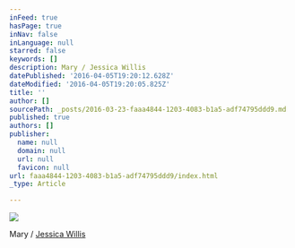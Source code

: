 ```yaml
---
inFeed: true
hasPage: true
inNav: false
inLanguage: null
starred: false
keywords: []
description: Mary / Jessica Willis
datePublished: '2016-04-05T19:20:12.628Z'
dateModified: '2016-04-05T19:20:05.825Z'
title: ''
author: []
sourcePath: _posts/2016-03-23-faaa4844-1203-4083-b1a5-adf74795ddd9.md
published: true
authors: []
publisher:
  name: null
  domain: null
  url: null
  favicon: null
url: faaa4844-1203-4083-b1a5-adf74795ddd9/index.html
_type: Article

---
```

![](https://the-grid-user-content.s3-us-west-2.amazonaws.com/f5619071-8351-4199-9ba0-b05957620d6e.jpg)

Mary / [Jessica Willis][0]

[0]: jessicawillis.co